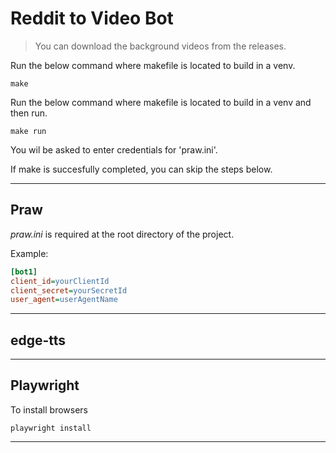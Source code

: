 # Reddit to Video Bot

> You can download the background videos from the releases.

Run the below command where makefile is located to build in a venv.

```
make
```

Run the below command where makefile is located to build in a venv and then run.

```
make run
```

You wil be asked to enter credentials for 'praw.ini'.

If make is succesfully completed, you can skip the steps below.

---

## Praw

*praw.ini* is required at the root directory of the project.

Example:

```ini
[bot1]
client_id=yourClientId
client_secret=yourSecretId
user_agent=userAgentName
```

---

## edge-tts



---

## Playwright

To install browsers

```
playwright install
```

---
